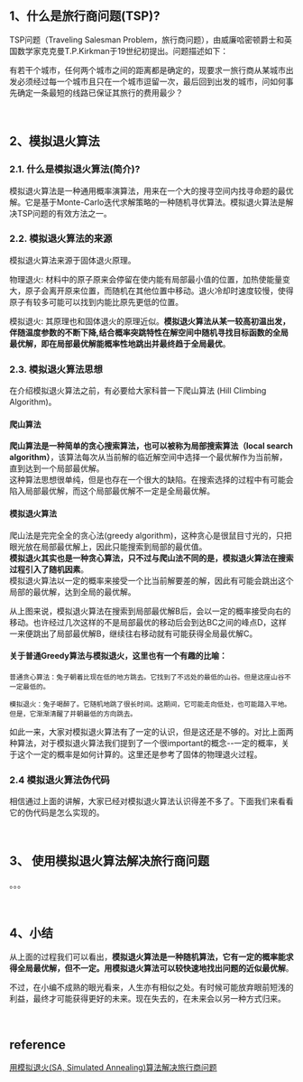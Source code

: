 ## 1、什么是旅行商问题(TSP)?
TSP问题（Traveling Salesman Problem，旅行商问题），由威廉哈密顿爵士和英国数学家克克曼T.P.Kirkman于19世纪初提出。问题描述如下： 

有若干个城市，任何两个城市之间的距离都是确定的，现要求一旅行商从某城市出发必须经过每一个城市且只在一个城市逗留一次，最后回到出发的城市，问如何事先确定一条最短的线路已保证其旅行的费用最少？

&nbsp;
## 2、模拟退火算法
### 2.1.  什么是模拟退火算法(简介)?
模拟退火算法是一种通用概率演算法，用来在一个大的搜寻空间内找寻命题的最优解。它是基于Monte-Carlo迭代求解策略的一种随机寻优算法。模拟退火算法是解决TSP问题的有效方法之一。

### 2.2.  模拟退火算法的来源
模拟退火算法来源于固体退火原理。

物理退火: 材料中的原子原来会停留在使内能有局部最小值的位置，加热使能量变大，原子会离开原来位置，而随机在其他位置中移动。退火冷却时速度较慢，使得原子有较多可能可以找到内能比原先更低的位置。

模拟退火: 其原理也和固体退火的原理近似。**模拟退火算法从某一较高初温出发，伴随温度参数的不断下降,结合概率突跳特性在解空间中随机寻找目标函数的全局最优解，即在局部最优解能概率性地跳出并最终趋于全局最优**。

### 2.3.  模拟退火算法思想
在介绍模拟退火算法之前，有必要给大家科普一下爬山算法 (Hill Climbing Algorithm)。

#### 爬山算法
**爬山算法是一种简单的贪心搜索算法，也可以被称为局部搜索算法（local search algorithm）**，该算法每次从当前解的临近解空间中选择一个最优解作为当前解，直到达到一个局部最优解。  
这种算法思想很单纯，但是也存在一个很大的缺陷。在搜索选择的过程中有可能会陷入局部最优解，而这个局部最优解不一定是全局最优解。

#### 模拟退火算法
爬山法是完完全全的贪心法(greedy algorithm)，这种贪心是很鼠目寸光的，只把眼光放在局部最优解上，因此只能搜索到局部的最优值。  
**模拟退火其实也是一种贪心算法，只不过与爬山法不同的是，模拟退火算法在搜索过程引入了随机因素**。  
模拟退火算法以一定的概率来接受一个比当前解要差的解，因此有可能会跳出这个局部的最优解，达到全局的最优解。

从上图来说，模拟退火算法在搜索到局部最优解B后，会以一定的概率接受向右的移动。也许经过几次这样的不是局部最优的移动后会到达BC之间的峰点D，这样一来便跳出了局部最优解B，继续往右移动就有可能获得全局最优解C。

#### 关于普通Greedy算法与模拟退火，这里也有一个有趣的比喻：
```
普通贪心算法：兔子朝着比现在低的地方跳去。它找到了不远处的最低的山谷。但是这座山谷不一定最低的。

模拟退火：兔子喝醉了。它随机地跳了很长时间。这期间，它可能走向低处，也可能踏入平地。但是，它渐渐清醒了并朝最低的方向跳去。
```
如此一来，大家对模拟退火算法有了一定的认识，但是这还是不够的。对比上面两种算法，对于模拟退火算法我们提到了一个很important的概念--一定的概率，关于这个一定的概率是如何计算的。这里还是参考了固体的物理退火过程。

### 2.4 模拟退火算法伪代码
相信通过上面的讲解，大家已经对模拟退火算法认识得差不多了。下面我们来看看它的伪代码是怎么实现的。

&nbsp;
## 3、 使用模拟退火算法解决旅行商问题
。。。

&nbsp;
## 4、小结
从上面的过程我们可以看出，**模拟退火算法是一种随机算法，它有一定的概率能求得全局最优解，但不一定。用模拟退火算法可以较快速地找出问题的近似最优解**。

不过，在小编不成熟的眼光看来，人生亦有相似之处。有时候可能放弃眼前短浅的利益，最终才可能获得更好的未来。现在失去的，在未来会以另一种方式归来。

&nbsp;
## reference
[用模拟退火(SA, Simulated Annealing)算法解决旅行商问题](https://mp.weixin.qq.com/s?__biz=MzU0NzgyMjgwNg==&mid=2247484661&idx=1&sn=b96e68355fda7b374291c6ef9a4eb6a9&source=41#wechat_redirect)
